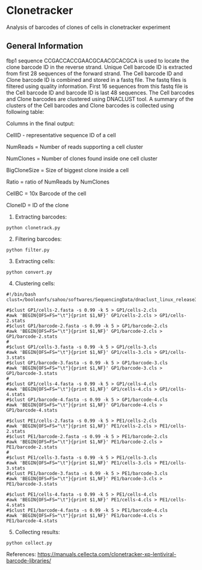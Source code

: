 # Clonetracker
Analysis of barcodes of clones of cells in clonetracker experiment

## General Information

fbp1 sequence CCGACCACCGAACGCAACGCACGCA is used to locate the clone barcode ID in the reverse strand. Unique Cell barcode ID is extracted from first 28 sequences of the forward strand. The Cell barcode ID and Clone barcode ID is combined and stored in a fastq file. The fastq files is filtered using quality information. First 16 sequences from this fastq file is the Cell barcode ID and barcode ID is last 48 sequences. The Cell barcodes and Clone barcodes are clustered using DNACLUST tool. A summary of the clusters of the Cell barcodes and Clone barcodes is collected using following table:

Columns in the final output:

CellID - representative sequence ID of a cell

NumReads = Number of reads supporting a cell cluster

NumClones = Number of clones found inside one cell cluster

BigCloneSize = Size of biggest clone inside a cell

Ratio = ratio of NumReads by NumClones

CellBC = 10x Barcode of the cell

CloneID = ID of the clone


1. Extracting barcodes:
```
python clonetrack.py
```

2. Filtering barcodes:
```
python filter.py
```

3. Extracting cells:
```
python convert.py
```

4. Clustering cells:

```
#!/bin/bash
clust=/booleanfs/sahoo/softwares/SequencingData/dnaclust_linux_release3/dnaclust

#$clust GP1/cells-2.fasta -s 0.99 -k 5 > GP1/cells-2.cls
#awk 'BEGIN{OFS=FS="\t"}{print $1,NF}' GP1/cells-2.cls > GP1/cells-2.stats
#$clust GP1/barcode-2.fasta -s 0.99 -k 5 > GP1/barcode-2.cls
#awk 'BEGIN{OFS=FS="\t"}{print $1,NF}' GP1/barcode-2.cls > GP1/barcode-2.stats
#
#$clust GP1/cells-3.fasta -s 0.99 -k 5 > GP1/cells-3.cls
#awk 'BEGIN{OFS=FS="\t"}{print $1,NF}' GP1/cells-3.cls > GP1/cells-3.stats
#$clust GP1/barcode-3.fasta -s 0.99 -k 5 > GP1/barcode-3.cls
#awk 'BEGIN{OFS=FS="\t"}{print $1,NF}' GP1/barcode-3.cls > GP1/barcode-3.stats
#
#$clust GP1/cells-4.fasta -s 0.99 -k 5 > GP1/cells-4.cls
#awk 'BEGIN{OFS=FS="\t"}{print $1,NF}' GP1/cells-4.cls > GP1/cells-4.stats
#$clust GP1/barcode-4.fasta -s 0.99 -k 5 > GP1/barcode-4.cls
#awk 'BEGIN{OFS=FS="\t"}{print $1,NF}' GP1/barcode-4.cls > GP1/barcode-4.stats

#$clust PE1/cells-2.fasta -s 0.99 -k 5 > PE1/cells-2.cls
#awk 'BEGIN{OFS=FS="\t"}{print $1,NF}' PE1/cells-2.cls > PE1/cells-2.stats
#$clust PE1/barcode-2.fasta -s 0.99 -k 5 > PE1/barcode-2.cls
#awk 'BEGIN{OFS=FS="\t"}{print $1,NF}' PE1/barcode-2.cls > PE1/barcode-2.stats
#
#$clust PE1/cells-3.fasta -s 0.99 -k 5 > PE1/cells-3.cls
#awk 'BEGIN{OFS=FS="\t"}{print $1,NF}' PE1/cells-3.cls > PE1/cells-3.stats
#$clust PE1/barcode-3.fasta -s 0.99 -k 5 > PE1/barcode-3.cls
#awk 'BEGIN{OFS=FS="\t"}{print $1,NF}' PE1/barcode-3.cls > PE1/barcode-3.stats

#$clust PE1/cells-4.fasta -s 0.99 -k 5 > PE1/cells-4.cls
#awk 'BEGIN{OFS=FS="\t"}{print $1,NF}' PE1/cells-4.cls > PE1/cells-4.stats
#$clust PE1/barcode-4.fasta -s 0.99 -k 5 > PE1/barcode-4.cls
#awk 'BEGIN{OFS=FS="\t"}{print $1,NF}' PE1/barcode-4.cls > PE1/barcode-4.stats
```

5. Collecting results:
```
python collect.py
```

References:
https://manuals.cellecta.com/clonetracker-xp-lentiviral-barcode-libraries/

